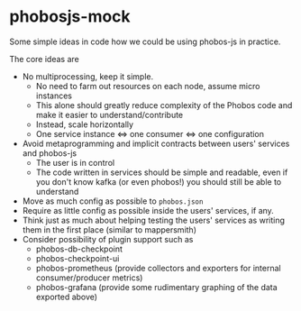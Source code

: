 # phobosjs-mock

Some simple ideas in code how we could be using phobos-js in practice.

The core ideas are
- No multiprocessing, keep it simple.
  - No need to farm out resources on each node, assume micro instances
  - This alone should greatly reduce complexity of the Phobos code and make it easier to understand/contribute
  - Instead, scale horizontally
  - One service instance <=> one consumer <=> one configuration
- Avoid metaprogramming and implicit contracts between users' services and phobos-js
  - The user is in control
  - The code written in services should be simple and readable, even if you don't know kafka (or even phobos!) you should still be able to understand
- Move as much config as possible to `phobos.json`
- Require as little config as possible inside the users' services, if any.
- Think just as much about helping testing the users' services as writing them in the first place (similar to mappersmith)
- Consider possibility of plugin support such as
  - phobos-db-checkpoint
  - phobos-checkpoint-ui
  - phobos-prometheus (provide collectors and exporters for internal consumer/producer metrics)
  - phobos-grafana (provide some rudimentary graphing of the data exported above)
